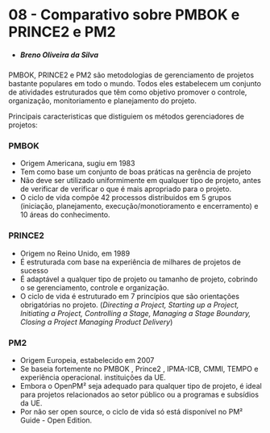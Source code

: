 # 08 - Comparativo sobre PMBOK e PRINCE2 e PM2
- ##### Breno Oliveira da Silva


PMBOK, PRINCE2 e PM2 são metodologias de gerenciamento de projetos bastante populares em todo o mundo.
Todos eles estabelecem um conjunto de atividades estruturados que têm como objetivo promover o controle,
organização, monitoriamento e planejamento do projeto.

Principais caracteristicas que distiguiem os métodos gerenciadores de projetos:

### PMBOK
- Origem Americana, sugiu em 1983
- Tem como base um conjunto de boas práticas na gerência de projeto
- Não deve ser utilizado uniformimente em qualquer tipo de projeto, antes de verificar de verificar o que é 
mais apropriado para o projeto.
- O ciclo de vida compõe 42 processos distribuidos em 5 grupos (iniciação, planejamento, execução/monotioramento 
e encerramento) e 10 áreas do conhecimento.

### PRINCE2
- Origem no Reino Unido, em 1989 
- É estruturada com base na experiência de milhares de projetos de sucesso
- É adaptável a qualquer tipo de projeto ou tamanho de projeto, cobrindo o se gerenciamento, controle e organização.
- O ciclo de vida é estruturado em 7 princípios que são orientações obrigatórias no projeto.
(*Directing a Project, Starting up a Project, Initiating a Project, Controlling a Stage, Managing a Stage Boundary, Closing a Project
Managing Product Delivery*)

### PM2
- Origem Europeia, estabelecido em 2007
- Se baseia fortemente no PMBOK , Prince2 , IPMA-ICB, CMMI, TEMPO e experiência operacional. instituições da UE.
- Embora o OpenPM² seja adequado para qualquer tipo de projeto, é ideal para projetos relacionados ao setor público 
ou a programas e subsídios da UE.
- Por não ser open source, o ciclo de vida só está disponível no PM² Guide - Open Edition.
